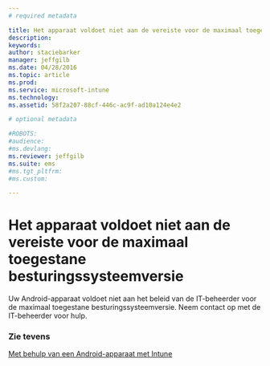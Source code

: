 ```yaml
---
# required metadata

title: Het apparaat voldoet niet aan de vereiste voor de maximaal toegestane besturingssysteemversie | Microsoft Intune
description:
keywords:
author: staciebarker
manager: jeffgilb
ms.date: 04/28/2016
ms.topic: article
ms.prod:
ms.service: microsoft-intune
ms.technology:
ms.assetid: 58f2a207-88cf-446c-ac9f-ad10a124e4e2

# optional metadata

#ROBOTS:
#audience:
#ms.devlang:
ms.reviewer: jeffgilb
ms.suite: ems
#ms.tgt_pltfrm:
#ms.custom:

---
```


# Het apparaat voldoet niet aan de vereiste voor de maximaal toegestane besturingssysteemversie

Uw Android-apparaat voldoet niet aan het beleid van de IT-beheerder voor de maximaal toegestane besturingssysteemversie. Neem contact op met de IT-beheerder voor hulp.

### Zie tevens
[Met behulp van een Android-apparaat met Intune](using-your-android-device-with-intune.md)

<!--HONumber=May16_HO1-->


